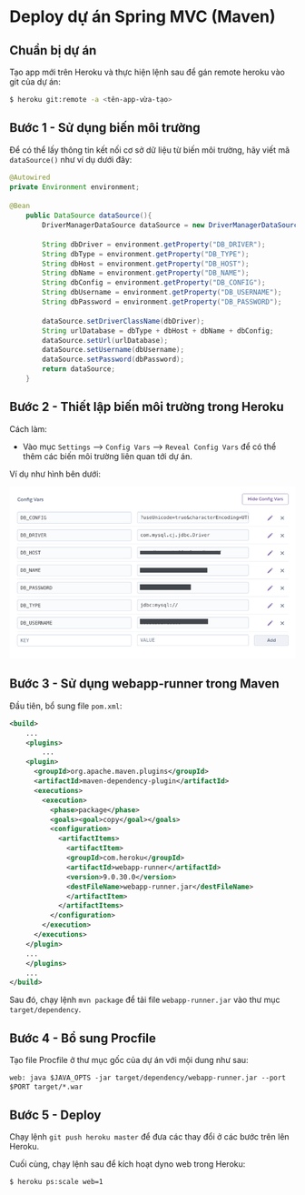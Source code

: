 # Deploy dự án Spring MVC (Maven)

## Chuẩn bị dự án

Tạo app mới trên Heroku và thực hiện lệnh sau để gán remote heroku vào git của dự án:

```bash
$ heroku git:remote -a <tên-app-vừa-tạo>
```

## Bước 1 - Sử dụng biến môi trường

Để có thể lấy thông tin kết nối cơ sở dữ liệu từ biến môi trường, hãy viết mã `dataSource()` như ví dụ dưới đây:

```java
@Autowired
private Environment environment;

@Bean
    public DataSource dataSource(){
        DriverManagerDataSource dataSource = new DriverManagerDataSource();

        String dbDriver = environment.getProperty("DB_DRIVER");
        String dbType = environment.getProperty("DB_TYPE");
        String dbHost = environment.getProperty("DB_HOST");
        String dbName = environment.getProperty("DB_NAME");
        String dbConfig = environment.getProperty("DB_CONFIG");
        String dbUsername = environment.getProperty("DB_USERNAME");
        String dbPassword = environment.getProperty("DB_PASSWORD");

        dataSource.setDriverClassName(dbDriver);
        String urlDatabase = dbType + dbHost + dbName + dbConfig;
        dataSource.setUrl(urlDatabase);
        dataSource.setUsername(dbUsername);
        dataSource.setPassword(dbPassword);
        return dataSource;
    }
```

## Bước 2 - Thiết lập biến môi trường trong Heroku

Cách làm:

* Vào mục `Settings` --> `Config Vars` --> `Reveal Config Vars` để có thể thêm các biến môi trường liên quan tới dự án.

Ví dụ như hình bên dưới:

![image-20200523233716061](_img/image-20200523233716061.png)

## Bước 3 - Sử dụng webapp-runner trong Maven

Đầu tiên, bổ sung file `pom.xml`:

```xml
<build>
	...
	<plugins>
		...
    <plugin>
      <groupId>org.apache.maven.plugins</groupId>
      <artifactId>maven-dependency-plugin</artifactId>
      <executions>
        <execution>
          <phase>package</phase>
          <goals><goal>copy</goal></goals>
          <configuration>
            <artifactItems>
              <artifactItem>
              <groupId>com.heroku</groupId>
              <artifactId>webapp-runner</artifactId>
              <version>9.0.30.0</version>
              <destFileName>webapp-runner.jar</destFileName>
              </artifactItem>
            </artifactItems>
          </configuration>
        </execution>
      </executions>
    </plugin>
    ...
	</plugins>
	...
</build>
```

Sau đó, chạy lệnh `mvn package` để tải file `webapp-runner.jar` vào thư mục `target/dependency`.

## Bước 4 - Bổ sung Procfile

Tạo file Procfile ở thư mục gốc của dự án với mội dung như sau:

```properties
web: java $JAVA_OPTS -jar target/dependency/webapp-runner.jar --port $PORT target/*.war
```

## Bước 5 - Deploy

Chạy lệnh `git push heroku master` để đưa các thay đổi ở các bước trên lên Heroku.

Cuối cùng, chạy lệnh sau để kích hoạt dyno web trong Heroku:

```bash
$ heroku ps:scale web=1
```


